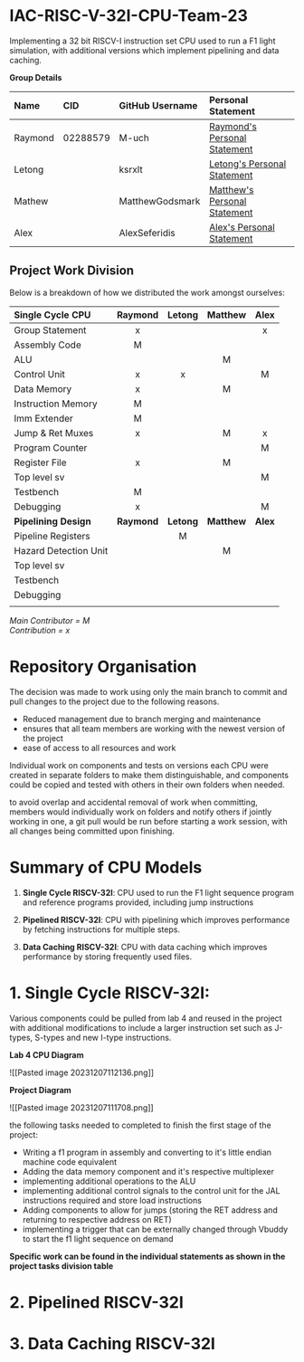 # IAC-RISC-V-32I-CPU-Team-23
Implementing a 32 bit RISCV-I instruction set CPU used to run a F1 light simulation, with additional versions which implement pipelining and data caching.

**Group Details**

| Name    | CID           | GitHub Username | Personal Statement           |
| :-----  | :-------------| :-------------  | :------------------          |
| Raymond | 02288579      | M-uch           | [Raymond's Personal Statement](/Personal_Statements/Raymond.md) |
| Letong  |               | ksrxlt          | [Letong's Personal Statement](/Personal_Statements/Letong.md)  |
| Mathew  |               | MatthewGodsmark | [Matthew's Personal Statement](/Personal_Statements/Matthew.md) |
| Alex    |               | AlexSeferidis   | [Alex's Personal Statement](/Personal_Statments/Alex.md)    |

Project Work Division
---
Below is a breakdown of how we distributed the work amongst ourselves:

| Single Cycle CPU  | Raymond   | Letong   | Matthew   | Alex   |
| :---------        | :-------: | :------: | :-------: | :----: |
| Group Statement   |     x     |          |           |   x    |
| Assembly Code     |     M     |          |           |        |
| ALU               |           |          |     M     |        |   
| Control Unit      |     x     |    x     |           |   M    |   
| Data Memory       |     x     |          |     M     |        |     
| Instruction Memory|     M     |          |           |        |
| Imm Extender      |     M     |          |           |        |
| Jump & Ret Muxes  |     x     |          |     M     |   x    |
| Program Counter   |           |          |           |   M    |
| Register File     |     x     |          |     M     |        |
| Top level sv      |           |          |           |   M    |
| Testbench         |     M     |          |           |        |
| Debugging         |     x     |          |           |   M    |
| **Pipelining Design** | **Raymond**   | **Letong**   | **Matthew**   | **Alex**   |
| Pipeline Registers|           |    M     |           |        |
| Hazard Detection Unit|        |          |     M     |        |
| Top level sv      |           |          |           |        |
| Testbench         |           |          |           |        |
| Debugging         |      
     |          |           |        |

*Main Contributor = M*   
*Contribution = x*

# Repository Organisation

The decision was made to work using only the main branch to commit and pull changes to the project due to the following reasons.
- Reduced management due to branch merging and maintenance
- ensures that all team members are working with the newest version of the project
- ease of access to all resources and work

Individual work on components and tests on versions each CPU were created in separate folders to make them distinguishable, and components could be copied and tested with others in their own folders when needed.

to avoid overlap and accidental removal of work when committing, members would individually work on folders and notify others if jointly working in one, a git pull would be run before starting a work session, with all changes being committed upon finishing. 

# Summary of CPU Models

1. **Single Cycle RISCV-32I**: CPU used to run the F1 light sequence program and reference programs provided, including jump instructions

2. **Pipelined RISCV-32I**: CPU with pipelining which improves performance by fetching instructions for multiple steps.

3. **Data Caching RISCV-32I**: CPU with data caching which improves performance by storing frequently used files. 

# 1. Single Cycle RISCV-32I: 

Various components could be pulled from lab 4 and reused in the project with additional modifications to include a larger instruction set such as J-types, S-types and new I-type instructions.

**Lab 4 CPU Diagram**

![[Pasted image 20231207112136.png]]

**Project Diagram**

![[Pasted image 20231207111708.png]]

the following tasks needed to completed to finish the first stage of the project:

- Writing a f1 program in assembly and converting to it's little endian machine code equivalent 
- Adding the data memory component and it's respective multiplexer
- implementing additional operations to the ALU
- implementing additional control signals to the control unit for the JAL instructions required and store load instructions
- Adding components to allow for jumps (storing the RET address and returning to respective address on RET)
- implementing a trigger that can be externally changed through Vbuddy to start the f1 light sequence on demand

**Specific work can be found in the individual statements as shown in the project tasks division table**

# 2. **Pipelined RISCV-32I**

# 3. **Data Caching RISCV-32I**